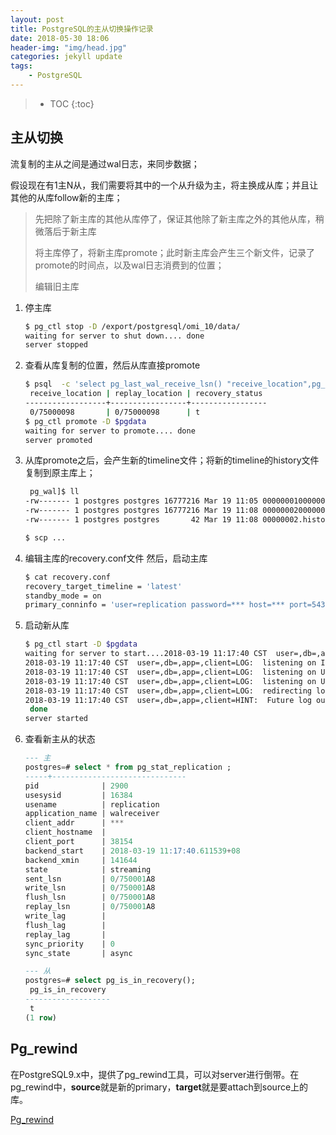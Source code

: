 ```yaml
---
layout: post
title: PostgreSQL的主从切换操作记录
date: 2018-05-30 18:06
header-img: "img/head.jpg"
categories: jekyll update
tags:
    - PostgreSQL
---
```


> * TOC
{:toc}

## 主从切换

流复制的主从之间是通过wal日志，来同步数据；

假设现在有1主N从，我们需要将其中的一个从升级为主，将主换成从库；并且让其他的从库follow新的主库；

> 先把除了新主库的其他从库停了，保证其他除了新主库之外的其他从库，稍微落后于新主库
>
> 将主库停了，将新主库promote；此时新主库会产生三个新文件，记录了promote的时间点，以及wal日志消费到的位置；
>
> 编辑旧主库

1. 停主库

   ```bash
   $ pg_ctl stop -D /export/postgresql/omi_10/data/
   waiting for server to shut down.... done
   server stopped
   ```

2. 查看从库复制的位置，然后从库直接promote

   ```bash
   $ psql  -c 'select pg_last_wal_receive_lsn() "receive_location",pg_last_wal_replay_lsn() "replay_location",pg_is_in_recovery() "recovery_status";'
    receive_location | replay_location | recovery_status
   ------------------+-----------------+-----------------
    0/75000098       | 0/75000098      | t 
   $ pg_ctl promote -D $pgdata
   waiting for server to promote.... done
   server promoted
   ```


3. 从库promote之后，会产生新的timeline文件；将新的timeline的history文件复制到原主库上；

   ```bash
    pg_wal]$ ll
   -rw------- 1 postgres postgres 16777216 Mar 19 11:05 000000010000000000000075.partial
   -rw------- 1 postgres postgres 16777216 Mar 19 11:08 000000020000000000000075
   -rw------- 1 postgres postgres       42 Mar 19 11:08 00000002.history

   $ scp ...
   ```

4. 编辑主库的recovery.conf文件 然后，启动主库

   ```bash
   $ cat recovery.conf
   recovery_target_timeline = 'latest'
   standby_mode = on
   primary_conninfo = 'user=replication password=*** host=*** port=5432 sslmode=prefer sslcompression=1 krbsrvname=postgres target_session_attrs=any'
   ```

5. 启动新从库

   ```bash
   $ pg_ctl start -D $pgdata
   waiting for server to start....2018-03-19 11:17:40 CST  user=,db=,app=,client=LOG:  listening on IPv4 address "0.0.0.0", port 5432
   2018-03-19 11:17:40 CST  user=,db=,app=,client=LOG:  listening on IPv6 address "::", port 5432
   2018-03-19 11:17:40 CST  user=,db=,app=,client=LOG:  listening on Unix socket "/var/run/postgresql/.s.PGSQL.5432"
   2018-03-19 11:17:40 CST  user=,db=,app=,client=LOG:  listening on Unix socket "/tmp/.s.PGSQL.5432"
   2018-03-19 11:17:40 CST  user=,db=,app=,client=LOG:  redirecting log output to logging collector process
   2018-03-19 11:17:40 CST  user=,db=,app=,client=HINT:  Future log output will appear in directory "log".
    done
   server started
   ```

6. 查看新主从的状态

   ```SQl
   --- 主
   postgres=# select * from pg_stat_replication ;
   -----+------------------------------
   pid              | 2900
   usesysid         | 16384
   usename          | replication
   application_name | walreceiver
   client_addr      | ***
   client_hostname  |
   client_port      | 38154
   backend_start    | 2018-03-19 11:17:40.611539+08
   backend_xmin     | 141644
   state            | streaming
   sent_lsn         | 0/750001A8
   write_lsn        | 0/750001A8
   flush_lsn        | 0/750001A8
   replay_lsn       | 0/750001A8
   write_lag        |
   flush_lag        |
   replay_lag       |
   sync_priority    | 0
   sync_state       | async

   --- 从
   postgres=# select pg_is_in_recovery();
    pg_is_in_recovery
   -------------------
    t
   (1 row)
   ```

## Pg_rewind

在PostgreSQL9.x中，提供了pg_rewind工具，可以对server进行倒带。在pg_rewind中，**source**就是新的primary，**target**就是要attach到source上的库。

[Pg_rewind](https://thebuild.com/blog/2018/08/09/three-steps-to-pg_rewind-happiness/)


